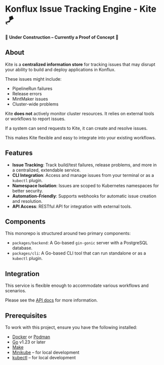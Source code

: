 # Konflux Issue Tracking Engine - Kite :kite:

:construction: **Under Construction – Currently a Proof of Concept** :construction:

## About

Kite is a **centralized information store** for tracking issues that may disrupt your ability to build and deploy applications in Konflux.

These issues might include:

- PipelineRun failures
- Release errors
- MintMaker issues
- Cluster-wide problems

Kite **does not** actively monitor cluster resources.
It relies on external tools or workflows to report issues.

If a system can send requests to Kite, it can create and resolve issues.

This makes Kite flexible and easy to integrate into your existing workflows.

## Features

- **Issue Tracking**: Track build/test failures, release problems, and more in a centralized, extendable service.
- **CLI Integration**: Access and manage issues from your terminal or as a `kubectl` plugin.
- **Namespace Isolation**: Issues are scoped to Kubernetes namespaces for better security.
- **Automation-Friendly**: Supports webhooks for automatic issue creation and resolution.
- **API Access**: RESTful API for integration with external tools.

## Components

This monorepo is structured around two primary components:

- `packages/backend`: A Go-based `gin-gonic` server with a PostgreSQL database.
- `packages/cli`: A Go-based CLI tool that can run standalone or as a `kubectl` plugin.

## Integration

This service is flexible enough to accommodate various workflows and scenarios.

Please see the [API docs](./packages/backend/docs/API.md) for more information.

## Prerequisites

To work with this project, ensure you have the following installed:

- [Docker](https://docs.docker.com/get-docker/) or [Podman](https://podman.io/docs/installation)
- [Go](https://golang.org/doc/install) v1.23 or later
- [Make](https://www.gnu.org/software/make/)
- [Minikube](https://minikube.sigs.k8s.io/docs/start/) – for local development
- [kubectl](https://kubernetes.io/docs/tasks/tools/install-kubectl/) – for local development

